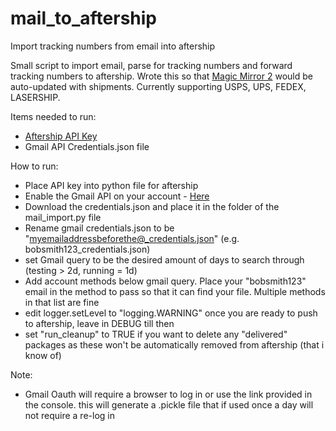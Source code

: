 # mail_to_aftership
Import tracking numbers from email into aftership

Small script to import email, parse for tracking numbers and forward tracking numbers to aftership. Wrote this so that [Magic Mirror 2](https://github.com/MichMich/MagicMirror) would be auto-updated with shipments. Currently supporting USPS, UPS, FEDEX, LASERSHIP.

Items needed to run:
  - [Aftership API Key](https://admin.aftership.com/settings/api-keys)
  - Gmail API Credentials.json file
  
How to run:
  - Place API key into python file for aftership
  - Enable the Gmail API on your account - [Here](https://developers.google.com/gmail/api/quickstart/python) 
  - Download the credentials.json and place it in the folder of the mail_import.py file
  - Rename gmail credentials.json to be "myemailaddressbeforethe@_credentials.json" (e.g. bobsmith123_credentials.json)
  - set Gmail query to be the desired amount of days to search through (testing > 2d, running = 1d)
  - Add account methods below gmail query. Place your "bobsmith123" email in the method to pass so that it can find your file. Multiple methods in that list are fine
  - edit logger.setLevel to "logging.WARNING" once you are ready to push to aftership, leave in DEBUG till then 
  - set "run_cleanup" to TRUE if you want to delete any "delivered" packages as these won't be automatically removed from aftership (that i know of)

Note:
  - Gmail Oauth will require a browser to log in or use the link provided in the console. this will generate a .pickle file that if used once a day will not require a re-log in
